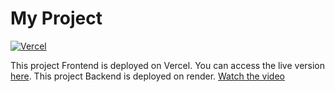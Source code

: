 # My Project

[![Vercel](https://vercel.com/button)](https://note-app-project-cnlj8d5bg-dixit-sathwaras-projects.vercel.app/)

This project Frontend is deployed on Vercel. You can access the live version [here](https://note-app-project-cnlj8d5bg-dixit-sathwaras-projects.vercel.app/).
This project Backend is deployed on render. 
[Watch the video](https://www.loom.com/share/9caa946785234ac08a3926881c3ba8e1?sid=2d1a8c23-4366-41e6-b99d-7b0a22908f42)
